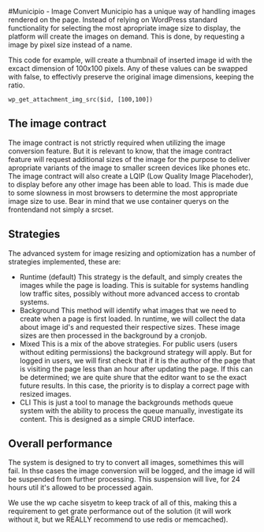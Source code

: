 #Municipio - Image Convert
Municipio has a unique way of handling images rendered on the page. Instead of relying on WordPress standard functionality for selecting the most apropriate image size to display, the platform will create the images on demand. This is done, by requesting a image by pixel size instead of a name. 

This code for example, will create a thumbnail of inserted image id with the excact dimension of 100x100 pixels. Any of these values can be swapped with false, to effectivly preserve the original image dimensions, keeping the ratio. 

```
wp_get_attachment_img_src($id, [100,100])
````

## The image contract
The image contract is not strictly required when utilizing the image conversion feature. But it is relevant to know, that the image contract feature will request additional sizes of the image for the purpose to deliver apropriate variants of the image to smaller screen devices like phones etc. The image contract will also create a LQIP (Low Quality Image Placehoder), to display before any other image has been able to load. This is made due to some slowness in most browsers to determine the most appropriate image size to use. Bear in mind that we use container querys on the frontendand not simply a srcset.

## Strategies
The advanced system for image resizing and optiomization has a number of strategies implemented, these are: 

- Runtime (default)
  This strategy is the default, and simply creates the images while the page is loading. This is suitable for systems handling low traffic sites, possibly without more advanced access to crontab systems.
- Background
  This method will identify what images that we need to create when a page is first loaded. In runtime, we will collect the data about image id's and requested their respective sizes. These image sizes are then processed in the background by a cronjob. 
- Mixed
  This is a mix of the above strategies. For public users (users without editing permissions) the background strategy will apply. But for logged in users, we will first check that if it is the author of the page that is visiting the page less than an hour after updating the page. If this can be determined; we are quite shure that the editor want to se the exact future results. In this case, the priority is to display a correct page with resized images. 
- CLI
  This is just a tool to manage the backgrounds methods queue system with the ability to process the queue manually, investigate its content. This is designed as a simple CRUD interface. 


## Overall performance
The system is designed to try to convert all images, somethimes this will fail. In thse cases the image conversion will be logged, and the image id will be suspended from further processing. This suspension will live, for 24 hours util it's allowed to be processed again. 

We use the wp cache sisyetm to keep track of all of this, making this a requirement to get grate performance out of the solution (it will work without it, but we REALLY recommend to use redis or memcached). 